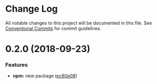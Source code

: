 # Change Log

All notable changes to this project will be documented in this file.
See [Conventional Commits](https://conventionalcommits.org) for commit guidelines.

<a name="0.2.0"></a>
# 0.2.0 (2018-09-23)


### Features

* **npm:** new package ([ec60e08](https://github.com/utlime/monorepo/tree/master/packages/identity/commit/ec60e08))
